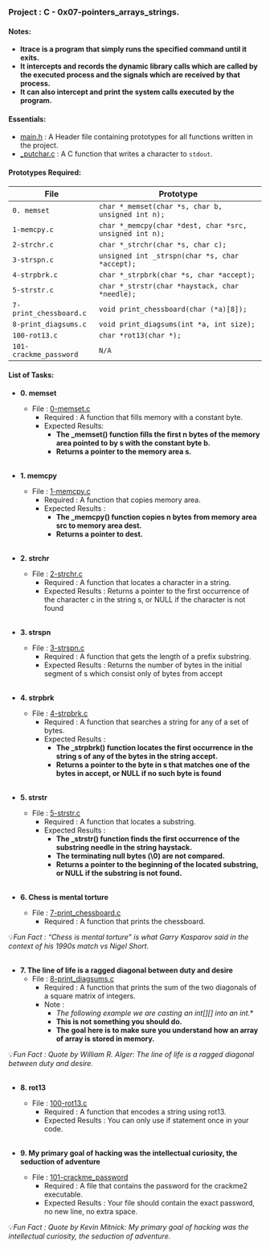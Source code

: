 <h3>Project : C - 0x07-pointers_arrays_strings.</h3>

<h4>Notes: </h4>

* **ltrace is a program that simply runs the specified command until it exits.**
* **It intercepts and records the dynamic library calls which are called by the executed process and the signals which are received by that process.** 
* **It can also intercept and print the system calls executed by the program.**

<h4>Essentials:</h4>

* [main.h](./main.h) : A Header file containing prototypes for all functions written in the project.
* [_putchar.c](./_putchar.c) : A C function that writes a character to `stdout`.

<h4>Prototypes Required:</h4>

| File                 | Prototype                                                      |
| ---------------------| ---------------------------------------------------------------|
| `0. memset`         | `char *_memset(char *s, char b, unsigned int n);`                        |
| `1-memcpy.c`        | `char *_memcpy(char *dest, char *src, unsigned int n);`                |
| `2-strchr.c`        | `char *_strchr(char *s, char c);`                |
| `3-strspn.c`         | `unsigned int _strspn(char *s, char *accept);`                             |
| `4-strpbrk.c`      | `char *_strpbrk(char *s, char *accept);`                           |
| `5-strstr.c` | `char *_strstr(char *haystack, char *needle);`                                |
| `7-print_chessboard.c`     | `void print_chessboard(char (*a)[8]);`                                    |
| `8-print_diagsums.c`           | `void print_diagsums(int *a, int size);`                                          |
| `100-rot13.c`        | `char *rot13(char *);`                                         |
| `101-crackme_password` | `N/A`                        |

<h4>List of Tasks:</h4>

* **0. memset**
  * File : [0-memset.c](./0-memset.c)
    * Required : A function that fills memory with a constant byte.
    * Expected Results:
      * **The _memset() function fills the first n bytes of the memory area pointed to by s with the constant byte b.**
      * **Returns a pointer to the memory area s.**
 <br><br>

* **1. memcpy**
  * File : [1-memcpy.c](./1-memcpy.c)
    * Required : A function that copies memory area.
    * Expected Results :
      * **The _memcpy() function copies n bytes from memory area src to memory area dest.**
      * **Returns a pointer to dest.**
 <br><br>
  
* **2. strchr**
  * File : [2-strchr.c](./2-strchr.c)
    * Required : A function that locates a character in a string.
    * Expected Results : Returns a pointer to the first occurrence of the character c in the string s, or NULL if the character is not found
 <br><br>
  
* **3. strspn**
  * File : [3-strspn.c](./3-strspn.c)
    * Required : A function that gets the length of a prefix substring.
    * Expected Results : Returns the number of bytes in the initial segment of s which consist only of bytes from accept
 <br><br>

* **4. strpbrk**
  * File : [4-strpbrk.c](./4-strpbrk.c)
    * Required : A function that searches a string for any of a set of bytes.
    * Expected Results : 
      * **The _strpbrk() function locates the first occurrence in the string s of any of the bytes in the string accept.**
      * **Returns a pointer to the byte in s that matches one of the bytes in accept, or NULL if no such byte is found**
 <br><br>
  
* **5. strstr**
  * File : [5-strstr.c](./5-strstr.c)
    * Required : A function that locates a substring.
    * Expected Results : 
      * **The _strstr() function finds the first occurrence of the substring needle in the string haystack.**
      * **The terminating null bytes (\0) are not compared.**
      * **Returns a pointer to the beginning of the located substring, or NULL if the substring is not found.**
 <br><br>

* **6. Chess is mental torture**
  * File : [7-print_chessboard.c](./7-print_chessboard.c)
    * Required : A function that prints the chessboard.

💡*Fun Fact : “Chess is mental torture” is what Garry Kasparov said in the context of his 1990s match vs Nigel Short.*
 <br><br>

* **7. The line of life is a ragged diagonal between duty and desire**
  * File : [8-print_diagsums.c](./8-print_diagsums.c)
    * Required : A function that prints the sum of the two diagonals of a square matrix of integers.
    * Note : 
      * **The following example we are casting an int[][] into an int*.**
      * **This is not something you should do.** 
      * **The goal here is to make sure you understand how an array of array is stored in memory.**

💡*Fun Fact : Quote by William R. Alger: The line of life is a ragged diagonal between duty and desire.*
 <br><br>

* **8. rot13**
  * File : [100-rot13.c](./100-rot13.c)
    * Required : A function that encodes a string using rot13.
    * Expected Results : You can only use if statement once in your code.
 <br><br>
  
* **9. My primary goal of hacking was the intellectual curiosity, the seduction of adventure**
  * File : [101-crackme_password](./101-crackme_password)
    * Required : A file that contains the password for the crackme2 executable.
    * Expected Results : Your file should contain the exact password, no new line, no extra space.
  
💡*Fun Fact : Quote by Kevin Mitnick: My primary goal of hacking was the intellectual curiosity, the seduction of adventure.*
 <br><br>
